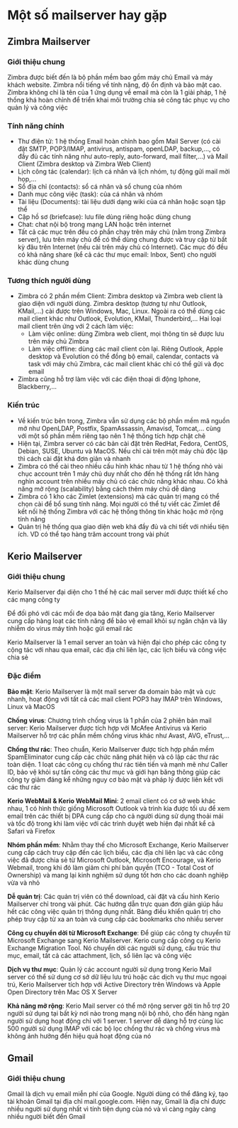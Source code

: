 # Một số mailserver hay gặp

## Zimbra Mailserver

### Giới thiệu chung

Zimbra được biết đến là bộ phần mềm bao gồm máy chủ Email và máy khách website. Zimbra nổi tiếng về tính năng, độ ổn định và bảo mật cao. Zimbra không chỉ là tên của 1 ứng dụng về email mà còn là 1 giải pháp, 1 hệ thống khá hoàn chỉnh để triển khai môi trường chia sẻ công tác phục vụ cho quản lý và công việc

### Tính năng chính

- Thư điện tử: 1 hệ thống Email hoàn chỉnh bao gồm Mail Server (có cài đặt SMTP, POP3/IMAP, antivirus, antispam, openLDAP, backup,..., có đầy đủ các tính năng như auto-reply, auto-forward, mail filter,...) và Mail Client (Zimbra desktop và Zimbra Web Client)
- Lịch công tác (calendar): lịch cá nhân và lịch nhóm, tự động gửi mail mời họp,...
- Sổ địa chỉ (contacts): sổ cá nhân và sổ chung của nhóm
- Danh mục công việc (task): của cá nhân và nhóm
- Tài liệu (Documents): tài liệu dưới dạng wiki của cá nhân hoặc soạn tập thể
- Cặp hồ sơ (briefcase): lưu file dùng riêng hoặc dùng chung
- Chat: chat nội bộ trong mạng LAN hoặc trên internet
- Tất cả các mục trên đều có phần chạy trên máy chủ (nằm trong Zimbra server), lưu trên máy chủ để có thể dùng chung được và truy cập từ bất kỳ đâu trên Internet (nếu cài trên máy chủ có Internet). Các mục đó đều có khả năng share (kể cả các thư mục email: Inbox, Sent) cho người khác dùng chung

### Tương thích người dùng

- Zimbra có 2 phần mềm Client: Zimbra desktop và Zimbra web client là giao diện với người dùng. Zimbra desktop (tương tự như Outlook, KMail,...) cài được trên Windows, Mac, Linux. Ngoài ra có thể dùng các mail client khác như Outlook, Evolution, KMail, Thunderbird,... Hai loại mail client trên ứng với 2 cách làm việc:
    - Làm việc online: dùng Zimbra web client, mọi thông tin sẽ được lưu trên máy chủ Zimbra
    - Làm việc offline: dùng các mail client còn lại. Riêng Outlook, Apple desktop và Evolution có thể đồng bộ email, calendar, contacts và task với máy chủ Zimbra, các mail client khác chỉ có thể gửi và đọc email
- Zimbra cũng hỗ trợ làm việc với các điện thoại di động Iphone, Blackberry,...

### Kiến trúc

- Về kiến trúc bên trong, Zimbra vẫn sử dụng các bộ phần mềm mã nguồn mở như OpenLDAP, Postfix, SpamAssassin, Amavisd, Tomcat,... cùng với một số phần mềm riêng tạo nên 1 hệ thống tích hợp chặt chẽ
- Hiện tại, Zimbra server có các bản cài đặt trên RedHat, Fedora, CentOS, Debian, SUSE, Ubuntu và MacOS. Nếu chỉ cài trên một máy chủ độc lập thì cách cài đặt khá đơn giản và nhanh
- Zimbra có thể cài theo nhiều cấu hình khác nhau từ 1 hệ thống nhỏ vài chục account trên 1 máy chủ duy nhất cho đến hệ thống rất lớn hàng nghìn account trên nhiều máy chủ có các chức năng khác nhau. Có khả năng mở rộng (scalability) bằng cách thêm máy chủ dễ dàng
- Zimbra có 1 kho các Zimlet (extensions) mà các quản trị mạng có thể chọn cài để bổ sung tính năng. Mọi người có thể tự viết các Zimlet để kết nối hệ thống Zimbra với các hệ thống thông tin khác hoặc mở rộng tính năng
- Quản trị hệ thống qua giao diện web khá đầy đủ và chi tiết với nhiều tiện ích. VD có thể tạo hàng trăm account trong vài phút

## Kerio Mailserver

### Giới thiệu chung

Kerio Mailserver đại diện cho 1 thế hệ các mail server mới được thiết kế cho các mạng công ty

Để đối phó với các mối đe dọa bảo mật đang gia tăng, Kerio Mailserver cung cấp hàng loạt các tính năng để bảo vệ email khỏi sự ngăn chặn và lây nhiễm do virus máy tính hoặc gửi email rác 

Kerio Mailserver là 1 email server an toàn và hiện đại cho phép các công ty cộng tác với nhau qua email, các địa chỉ liên lạc, các lịch biểu và công việc chia sẻ

### Đặc điểm

**Bảo mật**: Kerio Mailserver là một mail server đa domain bảo mật và cực nhanh, hoạt động với tất cả các mail client POP3 hay IMAP trên Windows, Linux và MacOS

**Chống virus**: Chương trình chống virus là 1 phần của 2 phiên bản mail server: Kerio Mailserver được tích hợp với McAfee Antivirus và Kerio Mailserver hỗ trợ các phần mềm chống virus khác như Avast, AVG, eTrust,...

**Chống thư rác**: Theo chuẩn, Kerio Mailserver được tích hợp phần mềm SpamEliminator cung cấp các chức năng phát hiện và cô lập các thư rác toàn diện. 1 loạt các công cụ chống thư rác tiên tiến và mạnh mẽ như Caller ID, bảo vệ khỏi sự tấn công các thư mục và giới hạn băng thông giúp các công ty giảm đáng kể những nguy cơ bảo mật và pháp lý được liên kết với các thư rác

**Kerio WebMail & Kerio WebMail Mini**: 2 email client có cơ sở web khác nhau, 1 có hình thức giống Microsoft Outlook và trình kia được tối ưu để xem email trên các thiết bị DPA cung cấp cho cả người dùng sử dụng thoải mái và tốc độ trong khi làm việc với các trình duyệt web hiện đại nhất kể cả Safari và Firefox

**Nhóm phần mềm**: Nhằm thay thế cho Microsoft Exchange, Kerio Mailserver cung cấp cách truy cập đến các lịch biểu, các địa chỉ liên lạc và các công việc đã được chia sẻ từ Microsoft Outlook, Microsoft Encourage, và Kerio Webmail, trong khi đó làm giảm chi phí bản quyền (TCO - Total Cost of Ownership) và mang lại kinh nghiệm sử dụng tốt hơn cho các doanh nghiệp vừa và nhỏ

**Dễ quản trị**: Các quản trị viên có thể download, cài đặt và cấu hình Kerio Mailserver chỉ trong vài phút. Các hướng dẫn trực quan đơn giản giúp hầu hết các công việc quản trị thông dụng nhất. Bảng điều khiển quản trị cho phép truy cập từ xa an toàn và cung cấp các bookmarks cho nhiều server

**Công cụ chuyển dời từ Microsoft Exchange**: Để giúp các công ty chuyển từ Microsoft Exchange sang Kerio Mailserver. Kerio cung cấp công cụ Kerio Exchange Migration Tool. Nó chuyển dời các người sử dụng, cấu trúc thư mục, email, tất cả các attachment, lịch, sổ liên lạc và công việc

**Dịch vụ thư mục**: Quản lý các account người sử dụng trong Kerio Mail server có thể sử dụng cơ sở dữ liệu lưu trú hoặc các dịch vụ thư mục ngoại trú, Kerio Mailserver tích hợp với Active Directory trên Windows và Apple Open Directory trên Mac OS X Server

**Khả năng mở rộng**: Kerio Mail server có thể mở rộng server gởi tin hỗ trợ 20 người sử dụng tại bất kỳ nơi nào trong mạng nội bộ nhỏ, cho đến hàng ngàn người sử dụng hoạt động chỉ với 1 server. 1 server dễ dàng hỗ trợ cùng lúc 500 người sử dụng IMAP với các bộ lọc chống thư rác và chống virus mà không ảnh hưởng đến hiệu quả hoạt động của nó

## Gmail

### Giới thiệu chung

Gmail là dịch vụ email miễn phí của Google. Người dùng có thể đăng ký, tạo tài khoản Gmail tại địa chỉ mail.google.com. Hiện nay, Gmail là địa chỉ được nhiều người sử dụng nhất vì tính tiện dụng của nó và vì càng ngày càng nhiều người biết đến Gmail


